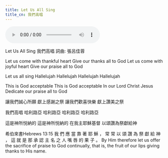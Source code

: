 ```yaml
---
title: Let Us All Sing
title_cn: 我們高唱
---
```


<audio controls src="/content/posts/thank-god/thank-god.mp3"></audio>


Let Us All Sing
我們高唱
詞曲: 張呂佳蓉

Let us come with thankful heart
Give our thanks all to God
Let us come with joyful heart
Give our praise all to God

Let us all sing
Hallelujah
Hallelujah
Hallelujah
Hallelujah

This is God acceptable
This is God acceptable
In our Lord Christ Jesus
Dedicate our praise all to God

讓我們誠心所願
獻上感謝之祭
讓我們歡喜快樂
獻上讚美之祭

我們高唱
哈利路亞
哈利路亞
哈利路亞
哈利路亞

這是神所悦納的
這是神所悦納的
在我主耶穌基督
​以頌讚為祭獻給神


希伯來書Hebrews 13:15
我 們 應 當 靠 著 耶 穌 ， 常 常 以 頌 讚 為 祭 獻 給 神 ， 這 就 是 那 承 認 主 名 之 人 嘴 唇 的 果 子 。
By Him therefore let us offer the sacrifice of praise to God continually, that is, the fruit of our lips giving thanks to His name.

